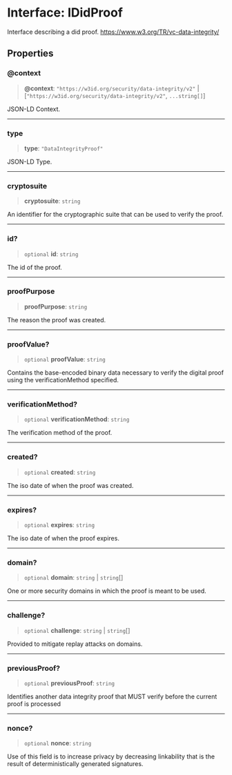 # Interface: IDidProof

Interface describing a did proof.
https://www.w3.org/TR/vc-data-integrity/

## Properties

### @context

> **@context**: `"https://w3id.org/security/data-integrity/v2"` \| [`"https://w3id.org/security/data-integrity/v2"`, `...string[]`]

JSON-LD Context.

***

### type

> **type**: `"DataIntegrityProof"`

JSON-LD Type.

***

### cryptosuite

> **cryptosuite**: `string`

An identifier for the cryptographic suite that can be used to verify the proof.

***

### id?

> `optional` **id**: `string`

The id of the proof.

***

### proofPurpose

> **proofPurpose**: `string`

The reason the proof was created.

***

### proofValue?

> `optional` **proofValue**: `string`

Contains the base-encoded binary data necessary to verify the
digital proof using the verificationMethod specified.

***

### verificationMethod?

> `optional` **verificationMethod**: `string`

The verification method of the proof.

***

### created?

> `optional` **created**: `string`

The iso date of when the proof was created.

***

### expires?

> `optional` **expires**: `string`

The iso date of when the proof expires.

***

### domain?

> `optional` **domain**: `string` \| `string`[]

One or more security domains in which the proof is meant to be used.

***

### challenge?

> `optional` **challenge**: `string` \| `string`[]

Provided to mitigate replay attacks on domains.

***

### previousProof?

> `optional` **previousProof**: `string`

Identifies another data integrity proof that MUST verify before
the current proof is processed

***

### nonce?

> `optional` **nonce**: `string`

Use of this field is to increase privacy by decreasing linkability
that is the result of deterministically generated signatures.
